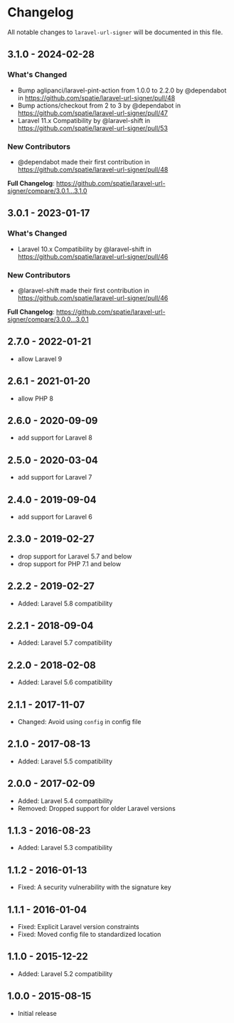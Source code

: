 # Changelog

All notable changes to `laravel-url-signer` will be documented in this file.

## 3.1.0 - 2024-02-28

### What's Changed

* Bump aglipanci/laravel-pint-action from 1.0.0 to 2.2.0 by @dependabot in https://github.com/spatie/laravel-url-signer/pull/48
* Bump actions/checkout from 2 to 3 by @dependabot in https://github.com/spatie/laravel-url-signer/pull/47
* Laravel 11.x Compatibility by @laravel-shift in https://github.com/spatie/laravel-url-signer/pull/53

### New Contributors

* @dependabot made their first contribution in https://github.com/spatie/laravel-url-signer/pull/48

**Full Changelog**: https://github.com/spatie/laravel-url-signer/compare/3.0.1...3.1.0

## 3.0.1 - 2023-01-17

### What's Changed

- Laravel 10.x Compatibility by @laravel-shift in https://github.com/spatie/laravel-url-signer/pull/46

### New Contributors

- @laravel-shift made their first contribution in https://github.com/spatie/laravel-url-signer/pull/46

**Full Changelog**: https://github.com/spatie/laravel-url-signer/compare/3.0.0...3.0.1

## 2.7.0 - 2022-01-21

- allow Laravel 9

## 2.6.1 - 2021-01-20

- allow PHP 8

## 2.6.0 - 2020-09-09

- add support for Laravel 8

## 2.5.0 - 2020-03-04

- add support for Laravel 7

## 2.4.0 - 2019-09-04

- add support for Laravel 6

## 2.3.0 - 2019-02-27

- drop support for Laravel 5.7 and below
- drop support for PHP 7.1 and below

## 2.2.2 - 2019-02-27

- Added: Laravel 5.8 compatibility

## 2.2.1 - 2018-09-04

- Added: Laravel 5.7 compatibility

## 2.2.0 - 2018-02-08

- Added: Laravel 5.6 compatibility

## 2.1.1 - 2017-11-07

- Changed: Avoid using `config` in config file

## 2.1.0 - 2017-08-13

- Added: Laravel 5.5 compatibility

## 2.0.0 - 2017-02-09

- Added: Laravel 5.4 compatibility
- Removed: Dropped support for older Laravel versions

## 1.1.3 - 2016-08-23

- Added: Laravel 5.3 compatibility

## 1.1.2 - 2016-01-13

- Fixed: A security vulnerability with the signature key

## 1.1.1 - 2016-01-04

- Fixed: Explicit Laravel version constraints
- Fixed: Moved config file to standardized location

## 1.1.0 - 2015-12-22

- Added: Laravel 5.2 compatibility

## 1.0.0 - 2015-08-15

- Initial release
